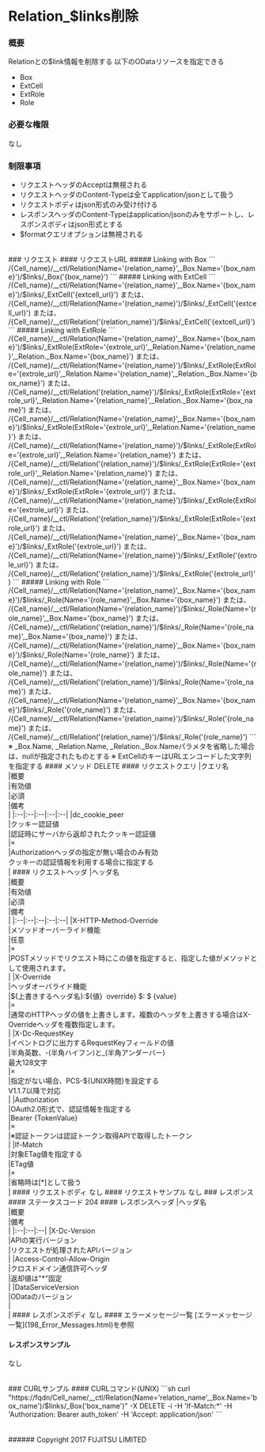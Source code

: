 # Relation_$links削除
### 概要
Relationとの$link情報を削除する
以下のODataリソースを指定できる
* Box
* ExtCell
* ExtRole
* Role

### 必要な権限
なし
### 制限事項
* リクエストヘッダのAcceptは無視される
* リクエストヘッダのContent-Typeは全てapplication/jsonとして扱う
* リクエストボディはjson形式のみ受け付ける
* レスポンスヘッダのContent-Typeはapplication/jsonのみをサポートし、レスポンスボディはjson形式とする
* $formatクエリオプションは無視される

<br>
### リクエスト
#### リクエストURL
##### Linking with Box
```
/{Cell_name}/__ctl/Relation(Name='{relation_name}',_Box.Name='{box_name}')/$links/_Box('{box_name}')
```
##### Linking with ExtCell
```
/{Cell_name}/__ctl/Relation(Name='{relation_name}',_Box.Name='{box_name}')/$links/_ExtCell('{extcell_url}')
または、
/{Cell_name}/__ctl/Relation(Name='{relation_name}')/$links/_ExtCell('{extcell_url}')
または、
/{Cell_name}/__ctl/Relation('{relation_name}')/$links/_ExtCell('{extcell_url}')
```
##### Linking with ExtRole
```
/{Cell_name}/__ctl/Relation(Name='{relation_name}',_Box.Name='{box_name}')/$links/_ExtRole(ExtRole='{extrole_url}',_Relation.Name='{relation_name}',_Relation._Box.Name='{box_name}')
または、
/{Cell_name}/__ctl/Relation(Name='{relation_name}')/$links/_ExtRole(ExtRole='{extrole_url}',_Relation.Name='{relation_name}',_Relation._Box.Name='{box_name}')
または、
/{Cell_name}/__ctl/Relation('{relation_name}')/$links/_ExtRole(ExtRole='{extrole_url}',_Relation.Name='{relation_name}',_Relation._Box.Name='{box_name}')
または、
/{Cell_name}/__ctl/Relation(Name='{relation_name}',_Box.Name='{box_name}')/$links/_ExtRole(ExtRole='{extrole_url}',_Relation.Name='{relation_name}')
または、
/{Cell_name}/__ctl/Relation(Name='{relation_name}')/$links/_ExtRole(ExtRole='{extrole_url}',_Relation.Name='{relation_name}')
または、
/{Cell_name}/__ctl/Relation('{relation_name}')/$links/_ExtRole(ExtRole='{extrole_url}',_Relation.Name='{relation_name}')
または、
/{Cell_name}/__ctl/Relation(Name='{relation_name}',_Box.Name='{box_name}')/$links/_ExtRole(ExtRole='{extrole_url}')
または、
/{Cell_name}/__ctl/Relation(Name='{relation_name}')/$links/_ExtRole(ExtRole='{extrole_url}')
または、
/{Cell_name}/__ctl/Relation('{relation_name}')/$links/_ExtRole(ExtRole='{extrole_url}')
または、
/{Cell_name}/__ctl/Relation(Name='{relation_name}',_Box.Name='{box_name}')/$links/_ExtRole('{extrole_url}')
または、
/{Cell_name}/__ctl/Relation(Name='{relation_name}')/$links/_ExtRole('{extrole_url}')
または、
/{Cell_name}/__ctl/Relation('{relation_name}')/$links/_ExtRole('{extrole_url}')
```
##### Linking with Role
```
/{Cell_name}/__ctl/Relation(Name='{relation_name}',_Box.Name='{box_name}')/$links/_Role(Name='{role_name}',_Box.Name='{box_name}')
または、
/{Cell_name}/__ctl/Relation(Name='{relation_name}')/$links/_Role(Name='{role_name}',_Box.Name='{box_name}')
または、
/{Cell_name}/__ctl/Relation('{relation_name}')/$links/_Role(Name='{role_name}',_Box.Name='{box_name}')
または、
/{Cell_name}/__ctl/Relation(Name='{relation_name}',_Box.Name='{box_name}')/$links/_Role(Name='{role_name}')
または、
/{Cell_name}/__ctl/Relation(Name='{relation_name}')/$links/_Role(Name='{role_name}')
または、
/{Cell_name}/__ctl/Relation('{relation_name}')/$links/_Role(Name='{role_name}')
または、
/{Cell_name}/__ctl/Relation(Name='{relation_name}',_Box.Name='{box_name}')/$links/_Role('{role_name}')
または、
/{Cell_name}/__ctl/Relation(Name='{relation_name}')/$links/_Role('{role_name}')
または、
/{Cell_name}/__ctl/Relation('{relation_name}')/$links/_Role('{role_name}')
```
※ _Box.Name, _Relation.Name, _Relation._Box.Nameパラメタを省略した場合は、nullが指定されたものとする
※ ExtCellのキーはURLエンコードした文字列を指定する
#### メソッド
DELETE
#### リクエストクエリ
|クエリ名<br>|概要<br>|有効値<br>|必須<br>|備考<br>|
|:--|:--|:--|:--|:--|
|dc_cookie_peer<br>|クッキー認証値<br>|認証時にサーバから返却されたクッキー認証値<br>|×<br>|Authorizationヘッダの指定が無い場合のみ有効<br>クッキーの認証情報を利用する場合に指定する<br>|
#### リクエストヘッダ
|ヘッダ名<br>|概要<br>|有効値<br>|必須<br>|備考<br>|
|:--|:--|:--|:--|:--|
|X-HTTP-Method-Override<br>|メソッドオーバーライド機能<br>|任意<br>|×<br>|POSTメソッドでリクエスト時にこの値を指定すると、指定した値がメソッドとして使用されます。<br>|
|X-Override<br>|ヘッダオーバライド機能<br>|${上書きするヘッダ名}:${値} &#160;override} $: $ {value}<br>|×<br>|通常のHTTPヘッダの値を上書きします。複数のヘッダを上書きする場合はX-Overrideヘッダを複数指定します。<br>|
|X-Dc-RequestKey<br>|イベントログに出力するRequestKeyフィールドの値<br>|半角英数、-(半角ハイフン)と_(半角アンダーバー)<br>最大128文字<br>|×<br>|指定がない場合、PCS-${UNIX時間}を設定する<br>V1.1.7以降で対応<br>|
|Authorization<br>|OAuth2.0形式で、認証情報を指定する<br>|Bearer {TokenValue}<br>|×<br>|※認証トークンは認証トークン取得APIで取得したトークン<br>|
|If-Match<br>|対象ETag値を指定する<br>|ETag値<br>|×<br>|省略時は[*]として扱う<br>|
#### リクエストボディ
なし
#### リクエストサンプル
なし
### レスポンス
#### ステータスコード
204
#### レスポンスヘッダ
|ヘッダ名<br>|概要<br>|備考<br>|
|:--|:--|:--|
|X-Dc-Version<br>|APIの実行バージョン<br>|リクエストが処理されたAPIバージョン<br>|
|Access-Control-Allow-Origin<br>|クロスドメイン通信許可ヘッダ<br>|返却値は"*"固定<br>|
|DataServiceVersion<br>|ODataのバージョン<br>|&#160;<br>|
#### レスポンスボディ
なし
#### エラーメッセージ一覧
[エラーメッセージ一覧](198_Error_Messages.html)を参照

#### レスポンスサンプル
なし

<br>
### CURLサンプル
#### CURLコマンド(UNIX)
```sh
curl "https://fqdn/Cell_name/__ctl/Relation(Name='relation_name',_Box.Name='box_name')/$links/_Box('box_name')" -X DELETE -i -H 'If-Match:*'
 -H 'Authorization: Bearer auth_token' -H 'Accept: application/json'
```
<br>
<br>
<br>
###### Copyright 2017    FUJITSU LIMITED
